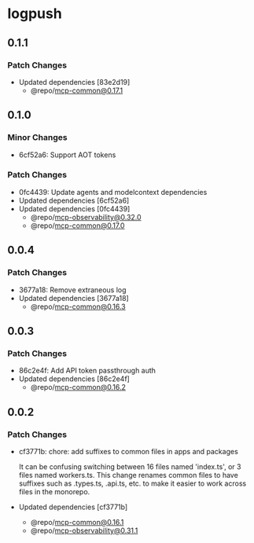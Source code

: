 # logpush

## 0.1.1

### Patch Changes

- Updated dependencies [83e2d19]
  - @repo/mcp-common@0.17.1

## 0.1.0

### Minor Changes

- 6cf52a6: Support AOT tokens

### Patch Changes

- 0fc4439: Update agents and modelcontext dependencies
- Updated dependencies [6cf52a6]
- Updated dependencies [0fc4439]
  - @repo/mcp-observability@0.32.0
  - @repo/mcp-common@0.17.0

## 0.0.4

### Patch Changes

- 3677a18: Remove extraneous log
- Updated dependencies [3677a18]
  - @repo/mcp-common@0.16.3

## 0.0.3

### Patch Changes

- 86c2e4f: Add API token passthrough auth
- Updated dependencies [86c2e4f]
  - @repo/mcp-common@0.16.2

## 0.0.2

### Patch Changes

- cf3771b: chore: add suffixes to common files in apps and packages

  It can be confusing switching between 16 files named 'index.ts', or 3 files named workers.ts. This change renames common files to have suffixes such as .types.ts, .api.ts, etc. to make it easier to work across files in the monorepo.

- Updated dependencies [cf3771b]
  - @repo/mcp-common@0.16.1
  - @repo/mcp-observability@0.31.1

